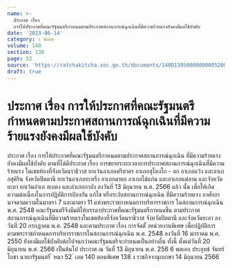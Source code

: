 ```yaml
---
name: >-
  ประกาศ เรื่อง
  การให้ประกาศที่คณะรัฐมนตรีกำหนดตามประกาศสถานการณ์ฉุกเฉินที่มีความร้ายแรงยังคงมีผลใช้บังคับ
date: '2023-06-14'
category: ง พิเศษ
volume: 140
section: 138
page: 52
source: 'https://ratchakitcha.soc.go.th/documents/140D138S0000000005200.pdf'
draft: true
---
```


# ประกาศ เรื่อง การให้ประกาศที่คณะรัฐมนตรีกำหนดตามประกาศสถานการณ์ฉุกเฉินที่มีความร้ายแรงยังคงมีผลใช้บังคับ

ประกาศ เรื่อง การให้ประกาศที่คณะรัฐมนตรีกาหนดตามประกาศสถานการณ์ฉุกเฉิน ที่มีความร้ายแรงยังคงมีผลใช้บังคับ ตามที่ได้มีประกาศ เรื่อง การขยายระยะเวลาการประกาศสถานการณ์ฉุกเฉินที่มีความร้ายแรง ในเขตท้องที่จังหวัดนราธิวาส ยกเว้นอาเภอศรีสาคร อาเภอสุไหงโก - ลก อาเภอแว้ง และอาเภอสุคิริน จังหวัดปัตตานี ยกเว้นอาเภอยะหริ่ง อาเภอมายอ อาเภอไม้แก่น และอาเภอแม่ลาน และจังหวัดยะลา ยกเว้นอำเภ อเบตง และอำเภอกาบัง ลงวันที่ 13 มิถุนายน พ.ศ. 2566 แล้ว นั้น เพื่อให้เกิดความต่อเนื่องในการปฏิบัติการป้องกัน แก้ไข หรือระงับสถานการณ์ฉุกเฉิน ที่มีความร้ายแรง อาศัยอานาจตามความในมาตรา 7 และมาตรา 11 แห่งพระราชกาหนดการบริหารราชการ ในสถานการณ์ฉุกเฉิน พ.ศ. 2548 คณะรัฐมนตรีจึงมีมติให้บรรดาประกาศที่คณะรัฐมนตรีกาหนดขึ้น ตามประกาศสถานการณ์ฉุกเฉินที่มีความร้ายแรงในเขตท้องที่จังหวัดนราธิวาส จังหวัดปัตตานี และจังหวัดยะลา ลงวันที่ 20 กรกฎาคม พ.ศ. 2548 และตามประกาศ เรื่อง การจัดตั้ งหน่วยงานพิเศษ เพื่อปฏิบัติการตามพระราชกำหนดการบริหารราชการในสถานการณ์ฉุกเฉิน พ.ศ. 2548 ลงวันที่ 16 มกราคม พ.ศ. 2550 ยังคงมีผลใช้บังคับต่อไปจนกว่าคณะรัฐมนตรีจะกำหนดเป็นอย่างอื่น ทั้งนี้ ตั้งแต่วันที่ 20 มิถุนายน พ.ศ. 2566 เป็นต้นไป ประกาศ ณ วันที่ 13 มิถุนายน พ.ศ. 256 6 พลเอก ประยุทธ์ จันทร์โอชา นายกรัฐมนตรี ้ หนา 52 ่ เลม 140 ตอนพิเศษ 138 ง ราชกิจจานุเบกษา 14 มิถุนายน 2566
